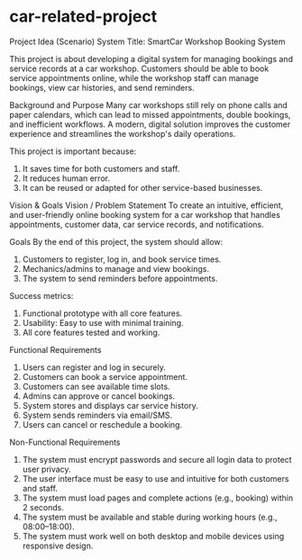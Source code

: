# car-related-project
Project Idea (Scenario)
System Title: SmartCar Workshop Booking System

This project is about developing a digital system for managing bookings and service records at a car workshop. Customers should be able to book service appointments online, while the workshop staff can manage bookings, view car histories, and send reminders.

Background and Purpose
Many car workshops still rely on phone calls and paper calendars, which can lead to missed appointments, double bookings, and inefficient workflows. A modern, digital solution improves the customer experience and streamlines the workshop's daily operations.

This project is important because:
1. It saves time for both customers and staff.
2. It reduces human error.
3. It can be reused or adapted for other service-based businesses.

Vision & Goals
Vision / Problem Statement
To create an intuitive, efficient, and user-friendly online booking system for a car workshop that handles appointments, customer data, car service records, and notifications.

Goals
By the end of this project, the system should allow:
1. Customers to register, log in, and book service times.
2. Mechanics/admins to manage and view bookings.
3. The system to send reminders before appointments.

Success metrics:
1. Functional prototype with all core features.
2. Usability: Easy to use with minimal training.
3. All core features tested and working.

Functional Requirements
1. Users can register and log in securely.
2. Customers can book a service appointment.
3. Customers can see available time slots.
4. Admins can approve or cancel bookings.
5. System stores and displays car service history.
6. System sends reminders via email/SMS.
7. Users can cancel or reschedule a booking.

Non-Functional Requirements
1. The system must encrypt passwords and secure all login data to protect user privacy.
2. The user interface must be easy to use and intuitive for both customers and staff.
3. The system must load pages and complete actions (e.g., booking) within 2 seconds.
4. The system must be available and stable during working hours (e.g., 08:00–18:00).
5. The system must work well on both desktop and mobile devices using responsive design.


